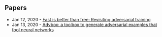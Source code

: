 ## Papers
- Jan 12, 2020 - [Fast is better than free: Revisiting adversarial training](https://twitter.com/RICEric22/status/1217459930954981376)
- Jan 13, 2020 - [Advbox: a toolbox to generate adversarial examples that fool neural networks](https://arxiv.org/abs/2001.05574)
